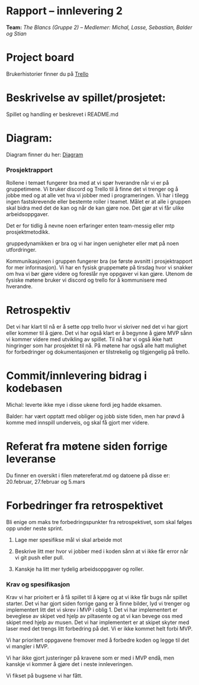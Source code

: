 # Rapport – innlevering 2
**Team:** *The Blancs (Gruppe 2)* – *Medlemer: Michal, Lasse, Sebastian, Balder og Stian*

# Project board 

Brukerhistorier finner du på [Trello](https://trello.com/b/tr1xRmAG/the-blancs)

# Beskrivelse av spillet/prosjetet:

Spillet og handling er beskrevet i README.md

# Diagram:

Diagram finner du her: [Diagram](https://git.app.uib.no/Michal.Zborowski/the-blancs/-/blob/main/doc/UML/The%20Blancs.pdf?ref_type=heads)


### Prosjektrapport

Rollene i temaet fungerer bra med at vi spør hverandre når vi er på gruppetimene. Vi bruker discord og Trello til å finne det vi trenger og å jobbe med og at alle vet hva vi jobber med i programeringen. Vi har i tilegg ingen fastskrevende eller bestemte roller i teamet. Målet er at alle i gruppen skal bidra med det de kan og når de kan gjøre noe. Det gjør at vi får ulike arbeidsoppgaver. 

Det er for tidlig å nevne noen erfaringer enten team-messig eller mtp prosjektmetodikk.

gruppedynamikken er bra og vi har ingen uenigheter eller møt på noen utfordringer.

Kommunikasjonen i gruppen fungerer bra (se første avsnitt i prosjektrapport for mer informasjon). Vi har en fysisk gruppemøte på tirsdag hvor vi snakker om hva vi bør gjøre videre og foreslår nye oppgaver vi kan gjøre. Utenom de fysiske møtene bruker vi discord og trello for å kommunisere med hverandre.  

# Retrospektiv

Det vi har klart til nå er å sette opp trello hvor vi skriver ned det vi har gjort eller kommer til å gjøre. Det vi har også klart er å begynne å gjøre MVP sånn vi kommer videre med utvikling av spillet. Til nå har vi også ikke hatt hingringer som har prosjektet til nå. På møtene har også alle hatt mulighet for forbedringer og dokumentasjonen er tilstrekelig og tilgjengelig på trello. 

# Commit/innlevering bidrag i kodebasen

Michal: leverte ikke mye i disse ukene fordi jeg hadde eksamen.

Balder: har vært opptatt med obliger og jobb siste tiden, men har prøvd å komme med innspill underveis, og skal få gjort mer videre.

# Referat fra møtene siden forrige leveranse

Du finner en oversikt i filen møtereferat.md og datoene på disse er: 
20.februar, 27.februar og 5.mars

# Forbedringer fra retrospektivet 

Bli enige om maks tre forbedringspunkter fra retrospektivet, som skal følges opp under neste sprint.

1. Lage mer spesifikse mål vi skal arbeide mot

2. Beskrive litt mer hvor vi jobber med i koden sånn at vi ikke får error når vi git push eller pull. 

3. Kanskje ha litt mer tydelig arbeidsoppgaver og roller. 



### Krav og spesifikasjon 

Krav vi har prioitert er å få spillet til å kjøre og at vi ikke får bugs når spillet starter. Det vi har gjort siden forrige gang er å finne bilder, lyd vi trenger og implementert litt det vi skrev i MVP i oblig 1. Det vi har implementert er beveglese av skipet ved hjelp av piltasente og at vi kan bevege oss med skipet med hjelp av musen. Det vi har implementert er at skipet skyter med laser med det trengs litt forbedring på det. Vi er ikke kommet helt forbi MVP. 


Vi har prioritert oppgavene fremover med å forbedre koden og legge til det vi mangler i MVP. 

Vi har ikke gjort justeringer på kravene som er med i MVP endå, men kanskje vi kommer å gjøre det i neste innleveringen. 

Vi fikset på bugsene vi har fått. 




